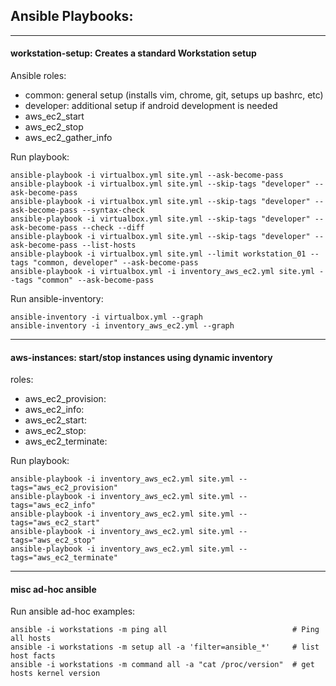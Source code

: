 ## Ansible Playbooks: 
---

#### workstation-setup: Creates a standard Workstation setup

Ansible roles:
- common: general setup (installs vim, chrome, git, setups up bashrc, etc)
- developer: additional setup if android development is needed
- aws_ec2_start
- aws_ec2_stop
- aws_ec2_gather_info

Run playbook:
```
ansible-playbook -i virtualbox.yml site.yml --ask-become-pass
ansible-playbook -i virtualbox.yml site.yml --skip-tags "developer" --ask-become-pass
ansible-playbook -i virtualbox.yml site.yml --skip-tags "developer" --ask-become-pass --syntax-check
ansible-playbook -i virtualbox.yml site.yml --skip-tags "developer" --ask-become-pass --check --diff
ansible-playbook -i virtualbox.yml site.yml --skip-tags "developer" --ask-become-pass --list-hosts
ansible-playbook -i virtualbox.yml site.yml --limit workstation_01 --tags "common, developer" --ask-become-pass
ansible-playbook -i virtualbox.yml -i inventory_aws_ec2.yml site.yml --tags "common" --ask-become-pass
```
Run ansible-inventory:
```
ansible-inventory -i virtualbox.yml --graph
ansible-inventory -i inventory_aws_ec2.yml --graph
```
---
#### aws-instances: start/stop instances using dynamic inventory

roles:
- aws_ec2_provision: 
- aws_ec2_info:
- aws_ec2_start:
- aws_ec2_stop:
- aws_ec2_terminate: 

Run playbook:
```
ansible-playbook -i inventory_aws_ec2.yml site.yml --tags="aws_ec2_provision"
ansible-playbook -i inventory_aws_ec2.yml site.yml --tags="aws_ec2_info"
ansible-playbook -i inventory_aws_ec2.yml site.yml --tags="aws_ec2_start"
ansible-playbook -i inventory_aws_ec2.yml site.yml --tags="aws_ec2_stop"
ansible-playbook -i inventory_aws_ec2.yml site.yml --tags="aws_ec2_terminate"
```
---
#### misc ad-hoc ansible  

Run ansible ad-hoc  examples:
```
ansible -i workstations -m ping all                            # Ping all hosts
ansible -i workstations -m setup all -a 'filter=ansible_*'     # list host facts 
ansible -i workstations -m command all -a "cat /proc/version"  # get hosts kernel version 
```